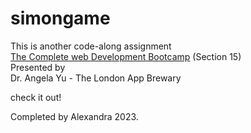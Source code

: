 <!--     READ ME     -->
<h1>simongame</h1>
<p> This is another code-along assignment <br><a
    href="https://www.udemy.com/course/the-complete-web-development-bootcamp/">The
    Complete web Development
    Bootcamp</a> (Section 15) <br>Presented by <br>Dr. Angela Yu - The London App Brewary
</p>
<p>check it out! <a href="https://leannalexandra.github.io/simongame"></a></p>
<p>Completed by Alexandra 2023.</p>
